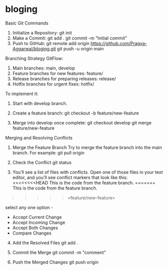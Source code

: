 # bloging

Basic Git Commands
1. Initialize a Repository: git init
2. Make a Commit: git add .
    git commit -m "Initial commit"
3. Push to GitHub: git remote add origin https://github.com/Pragya-Aggarwal/bloging.git
git push -u origin main

Branching Strategy
GitFlow:

1. Main branches: main, develop
2. Feature branches for new features: feature/<feature-name>
3. Release branches for preparing releases: release/<version>
4. Hotfix branches for urgent fixes: hotfix/<issue>

To implement it:

1. Start with develop branch.
2. Create a feature branch: git checkout -b feature/new-feature

3. Merge into develop once complete: git checkout develop
git merge feature/new-feature


Merging and Resolving Conflicts

1.  Merge the Feature Branch
Try to merge the feature branch into the main branch. For example:
git pull origin <main branch>

2.  Check the Conflict
git status

3. You’ll see a list of files with conflicts. Open one of those files in your text editor, and you’ll see conflict markers that look like this:
<<<<<<<<HEAD
This is the code from the feature branch.
=======
This is the code from the feature branch.

>>>>><feature/new-feature>

select any one option -
   - Accept Current Change  
   - Accept Incoming Change
   - Accept Both Changes  
   - Compare Changes
       
4. Add the Resolved Files
   git add .
   
6.  Commit the Merge
git commit -m "comment"

7. Push the Merged Changes
git push origin <Branch>
   







